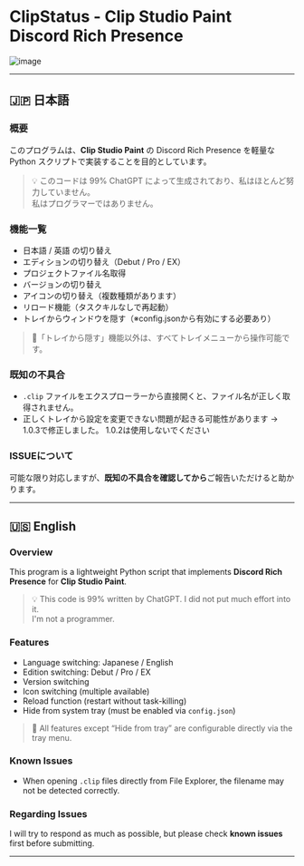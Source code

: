 # ClipStatus - Clip Studio Paint Discord Rich Presence


![image](https://github.com/user-attachments/assets/f2c84299-be10-4a4e-9683-308e7b0d6205)


---

## 🇯🇵 日本語

### 概要
このプログラムは、**Clip Studio Paint** の Discord Rich Presence を軽量な Python スクリプトで実装することを目的としています。

> 💡 このコードは 99% ChatGPT によって生成されており、私はほとんど努力していません。  
> 私はプログラマーではありません。

### 機能一覧
- 日本語 / 英語 の切り替え
- エディションの切り替え（Debut / Pro / EX）
- プロジェクトファイル名取得
- バージョンの切り替え
- アイコンの切り替え（複数種類があります）
- リロード機能（タスクキルなしで再起動）
- トレイからウィンドウを隠す（※config.jsonから有効にする必要あり）

> 🔧「トレイから隠す」機能以外は、すべてトレイメニューから操作可能です。

### 既知の不具合
- `.clip` ファイルをエクスプローラーから直接開くと、ファイル名が正しく取得されません。
- 正しくトレイから設定を変更できない問題が起きる可能性があります → 1.0.3で修正しました。 1.0.2は使用しないでください

### ISSUEについて
可能な限り対応しますが、**既知の不具合を確認してから**ご報告いただけると助かります。

---

## 🇺🇸 English

### Overview
This program is a lightweight Python script that implements **Discord Rich Presence** for **Clip Studio Paint**.

> 💡 This code is 99% written by ChatGPT. I did not put much effort into it.  
> I'm not a programmer.

### Features
- Language switching: Japanese / English
- Edition switching: Debut / Pro / EX
- Version switching
- Icon switching (multiple available)
- Reload function (restart without task-killing)
- Hide from system tray (must be enabled via `config.json`)

> 🔧 All features except “Hide from tray” are configurable directly via the tray menu.

### Known Issues
- When opening `.clip` files directly from File Explorer, the filename may not be detected correctly.

### Regarding Issues
I will try to respond as much as possible, but please check **known issues** first before submitting.

---

